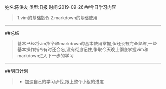姓名:陈洪友
类型:日报
时间:2019-09-26
##今日学习内容
> 1.vim的基础指令
> 2.markdown的基础使用
*************

##总结
> 基本已经将vim指令和markdown的基本使用掌握,但还没有完全熟练,一些基本操作指令有时还会忘,没有彻底记住,争取今天晚上彻底掌握vim和markdown进入下一步的学习
**********

##明日计划
> - 加速自己的学习步伐,跟上整个小组的进度
